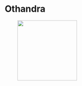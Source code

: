 # Othandra

<figure><img src="../../../.gitbook/assets/armoria_2022-07-05-23-08-54.webp" alt="" width="188"><figcaption></figcaption></figure>
